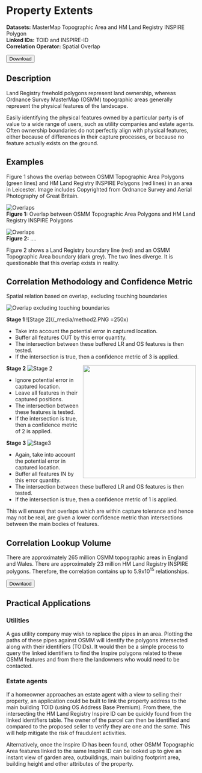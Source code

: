 # Property Extents

__Datasets:__ MasterMap Topographic Area and HM Land Registry INSPIRE Polygon
<br> __Linked IDs:__ TOID and INSPIRE-ID
<br> __Correlation Operator:__ Spatial Overlap

 <a href="http://www.google.com/">
    <button>Download</button>
</a>

## Description
Land Registry freehold polygons represent land ownership, whereas Ordnance Survey MasterMap (OSMM) topographic areas generally represent the physical features of the landscape.

Easily identifying the physical features owned by a particular party is of value to a wide range of users, such as utility companies and estate agents. Often ownership boundaries do not perfectly align with physical features, either because of differences in their capture processes, or because no feature actually exists on the ground.   

## Examples
Figure 1 shows the overlap between OSMM Topographic Area Polygons (green lines) and HM Land Registry INSPIRE Polygons (red lines) in an area in Leicester. Image includes Copyrighted from Ordnance Survey and Aerial Photography of Great Britain.

![Overlaps](/_media/Overlap.png)
<br>__Figure 1:__ Overlap between OSMM Topographic Area Polygons and HM Land Registry INSPIRE Polygons

![Overlaps](/_media/Overlap2.png)
<br>__Figure 2:__ ....
 
Figure 2 shows a Land Registry boundary line (red) and an OSMM Topographic Area boundary (dark grey). The two lines diverge. It is questionable that this overlap exists in reality.
 
 
## Correlation Methodology and Confidence Metric

Spatial relation based on overlap, excluding touching boundaries

![Overlap excluding touching boundaries](/_media/method1.PNG)

__Stage 1__
![Stage 2](/_media/method2.PNG =250x)
- Take into account the potential error in captured location.
- Buffer all features OUT by this error quantity.
- The intersection between these buffered LR and OS features is then tested.
- If the intersection is true, then a confidence metric of 3 is applied.

__Stage 2__
![Stage 2](/_media/method3.PNG)
<img src="/_media/method3.PNG" width=300 align=right>
- Ignore potential error in captured location.
- Leave all features in their captured positions.
- The intersection between these features is tested.
- If the intersection is true, then a confidence metric of 2 is applied.

__Stage 3__
![Stage3](/_media/method4.PNG)
- Again, take into account the potential error in captured location.
- Buffer all features IN by this error quantity.
- The intersection between these buffered LR and OS features is then tested.
- If the intersection is true, then a confidence metric of 1 is applied.

This will ensure that overlaps which are within capture tolerance and hence may not be real, are given a lower confidence metric than intersections between the main bodies of features.

## Correlation Lookup Volume
There are approximately 265 million OSMM topographic areas in England and Wales. There are approximately 23 million HM Land Registry INSPIRE polygons. Therefore, the correlation contains up to 5.9x10<sup>15</sup> relationships.

 <a href="http://www.google.com/">
    <button>Downlaod</button>
</a>

## Practical Applications
### Utilities
A gas utility company may wish to replace the pipes in an area. Plotting the paths of these pipes against OSMM will identify the polygons intersected along with their identifiers (TOIDs). It would then be a simple process to query the linked identifiers to find the Inspire polygons related to these OSMM features and from there the landowners who would need to be contacted.

### Estate agents
If a homeowner approaches an estate agent with a view to selling their property, an application could be built to link the property address to the main building TOID (using OS Address Base Premium). From there, the intersecting the HM Land Registry Inspire ID can be quickly found from the linked identifiers table. The owner of the parcel can then be identified and compared to the proposed seller to verify they are one and the same. This will help mitigate the risk of fraudulent activities.

Alternatively, once the Inspire ID has been found, other OSMM Topographic Area features linked to the same Inspire ID can be looked up to give an instant view of garden area, outbuildings, main building footprint area, building height and other attributes of the property.

